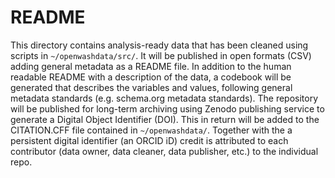 # README

This directory contains analysis-ready data that has been cleaned using scripts in `~/openwashdata/src/`. It will be published in open formats (CSV) adding general metadata as a README file. In addition to the human readable README with a description of the data, a codebook will be generated that describes the variables and values, following general metadata standards (e.g. schema.org metadata standards). The repository will be published for long-term archiving using Zenodo publishing service to generate a Digital Object Identifier (DOI). This in return will be added to the CITATION.CFF file contained in `~/openwashdata/`. Together with the a persistent digital identifier (an ORCID iD) credit is attributed to each contributor (data owner, data cleaner, data publisher, etc.) to the individual repo.


